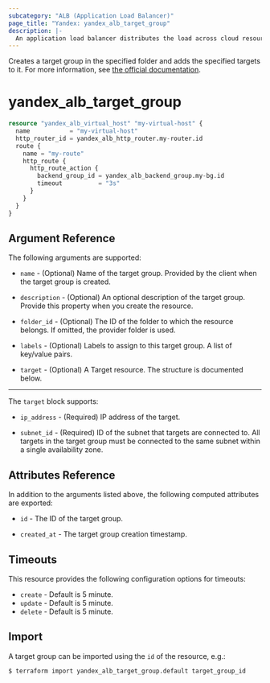 ```yaml
---
subcategory: "ALB (Application Load Balancer)"
page_title: "Yandex: yandex_alb_target_group"
description: |-
  An application load balancer distributes the load across cloud resources that are combined into a target group.
---
```



Creates a target group in the specified folder and adds the specified targets to it. For more information, see [the official documentation](https://cloud.yandex.com/en/docs/application-load-balancer/concepts/target-group).

# yandex_alb_target_group




```terraform
resource "yandex_alb_virtual_host" "my-virtual-host" {
  name           = "my-virtual-host"
  http_router_id = yandex_alb_http_router.my-router.id
  route {
    name = "my-route"
    http_route {
      http_route_action {
        backend_group_id = yandex_alb_backend_group.my-bg.id
        timeout          = "3s"
      }
    }
  }
}
```

## Argument Reference

The following arguments are supported:

* `name` - (Optional) Name of the target group. Provided by the client when the target group is created.

* `description` - (Optional) An optional description of the target group. Provide this property when you create the resource.

* `folder_id` - (Optional) The ID of the folder to which the resource belongs. If omitted, the provider folder is used.

* `labels` - (Optional) Labels to assign to this target group. A list of key/value pairs.

* `target` - (Optional) A Target resource. The structure is documented below.

---

The `target` block supports:

* `ip_address` - (Required) IP address of the target.

* `subnet_id` - (Required) ID of the subnet that targets are connected to. All targets in the target group must be connected to the same subnet within a single availability zone.

## Attributes Reference

In addition to the arguments listed above, the following computed attributes are exported:

* `id` - The ID of the target group.

* `created_at` - The target group creation timestamp.

## Timeouts

This resource provides the following configuration options for timeouts:

- `create` - Default is 5 minute.
- `update` - Default is 5 minute.
- `delete` - Default is 5 minute.

## Import

A target group can be imported using the `id` of the resource, e.g.:

```
$ terraform import yandex_alb_target_group.default target_group_id
```
